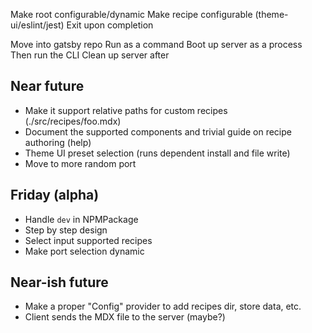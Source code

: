 Make root configurable/dynamic
Make recipe configurable (theme-ui/eslint/jest)
Exit upon completion

Move into gatsby repo
Run as a command
  Boot up server as a process
  Then run the CLI
  Clean up server after

## Near future

- Make it support relative paths for custom recipes (./src/recipes/foo.mdx)
- Document the supported components and trivial guide on recipe authoring (help)
- Theme UI preset selection (runs dependent install and file write)
- Move to more random port

## Friday (alpha)

- Handle `dev` in NPMPackage
- Step by step design
- Select input supported recipes
- Make port selection dynamic

## Near-ish future

- Make a proper "Config" provider to add recipes dir, store data, etc.
- Client sends the MDX file to the server (maybe?)
